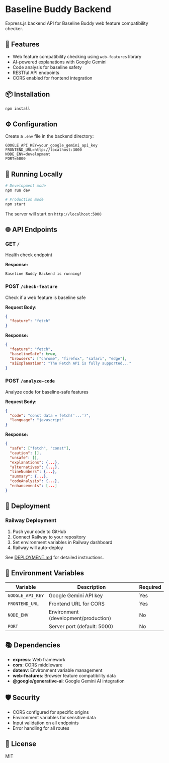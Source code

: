 # Baseline Buddy Backend

Express.js backend API for Baseline Buddy web feature compatibility checker.

## 🚀 Features

- Web feature compatibility checking using `web-features` library
- AI-powered explanations with Google Gemini
- Code analysis for baseline safety
- RESTful API endpoints
- CORS enabled for frontend integration

## 📦 Installation

```bash
npm install
```

## ⚙️ Configuration

Create a `.env` file in the backend directory:

```env
GOOGLE_API_KEY=your_google_gemini_api_key
FRONTEND_URL=http://localhost:3000
NODE_ENV=development
PORT=5000
```

## 🏃 Running Locally

```bash
# Development mode
npm run dev

# Production mode
npm start
```

The server will start on `http://localhost:5000`

## 🌐 API Endpoints

### GET `/`
Health check endpoint

**Response:**
```
Baseline Buddy Backend is running!
```

### POST `/check-feature`
Check if a web feature is baseline safe

**Request Body:**
```json
{
  "feature": "fetch"
}
```

**Response:**
```json
{
  "feature": "fetch",
  "baselineSafe": true,
  "browsers": ["chrome", "firefox", "safari", "edge"],
  "aiExplanation": "The Fetch API is fully supported..."
}
```

### POST `/analyze-code`
Analyze code for baseline-safe features

**Request Body:**
```json
{
  "code": "const data = fetch('...')",
  "language": "javascript"
}
```

**Response:**
```json
{
  "safe": ["fetch", "const"],
  "caution": [],
  "unsafe": [],
  "explanations": {...},
  "alternatives": {...},
  "lineNumbers": {...},
  "summary": {...},
  "codeAnalysis": {...},
  "enhancements": [...]
}
```

## 🚢 Deployment

### Railway Deployment

1. Push your code to GitHub
2. Connect Railway to your repository
3. Set environment variables in Railway dashboard
4. Railway will auto-deploy

See [DEPLOYMENT.md](../DEPLOYMENT.md) for detailed instructions.

## 🔧 Environment Variables

| Variable | Description | Required |
|----------|-------------|----------|
| `GOOGLE_API_KEY` | Google Gemini API key | Yes |
| `FRONTEND_URL` | Frontend URL for CORS | Yes |
| `NODE_ENV` | Environment (development/production) | No |
| `PORT` | Server port (default: 5000) | No |

## 📚 Dependencies

- **express**: Web framework
- **cors**: CORS middleware
- **dotenv**: Environment variable management
- **web-features**: Browser feature compatibility data
- **@google/generative-ai**: Google Gemini AI integration

## 🛡️ Security

- CORS configured for specific origins
- Environment variables for sensitive data
- Input validation on all endpoints
- Error handling for all routes

## 📝 License

MIT
